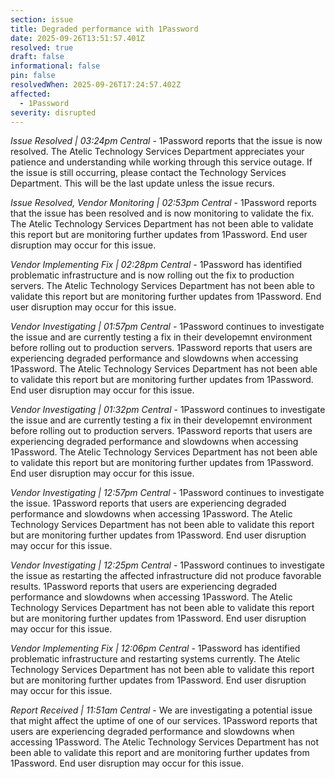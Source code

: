 ```yaml
---
section: issue
title: Degraded performance with 1Password
date: 2025-09-26T13:51:57.401Z
resolved: true
draft: false
informational: false
pin: false
resolvedWhen: 2025-09-26T17:24:57.402Z
affected:
  - 1Password
severity: disrupted
---
```

*Issue Resolved | 03:24pm Central* - 1Password reports that the issue is now resolved. The Atelic Technology Services Department appreciates your patience and understanding while working through this service outage. If the issue is still occurring, please contact the Technology Services Department. This will be the last update unless the issue recurs.

*Issue Resolved, Vendor Monitoring | 02:53pm Central* - 1Password reports that the issue has been resolved and is now monitoring to validate the fix. The Atelic Technology Services Department has not been able to validate this report but are monitoring further updates from 1Password. End user disruption may occur for this issue.

*Vendor Implementing Fix | 02:28pm Central* - 1Password has identified problematic infrastructure and is now rolling out the fix to production servers. The Atelic Technology Services Department has not been able to validate this report but are monitoring further updates from 1Password. End user disruption may occur for this issue.

*Vendor Investigating | 01:57pm Central* - 1Password continues to investigate the issue and are currently testing a fix in their developemnt environment before rolling out to production servers. 1Password reports that users are experiencing degraded performance and slowdowns when accessing 1Password. The Atelic Technology Services Department has not been able to validate this report but are monitoring further updates from 1Password. End user disruption may occur for this issue.

*Vendor Investigating | 01:32pm Central* - 1Password continues to investigate the issue and are currently testing a fix in their developemnt environment before rolling out to production servers. 1Password reports that users are experiencing degraded performance and slowdowns when accessing 1Password. The Atelic Technology Services Department has not been able to validate this report but are monitoring further updates from 1Password. End user disruption may occur for this issue.

*Vendor Investigating | 12:57pm Central* - 1Password continues to investigate the issue. 1Password reports that users are experiencing degraded performance and slowdowns when accessing 1Password. The Atelic Technology Services Department has not been able to validate this report but are monitoring further updates from 1Password. End user disruption may occur for this issue.

*Vendor Investigating | 12:25pm Central* - 1Password continues to investigate the issue as restarting the affected infrastructure did not produce favorable results. 1Password reports that users are experiencing degraded performance and slowdowns when accessing 1Password. The Atelic Technology Services Department has not been able to validate this report but are monitoring further updates from 1Password. End user disruption may occur for this issue.

*Vendor Implementing Fix | 12:06pm Central* - 1Password has identified problematic infrastructure and restarting systems currently. The Atelic Technology Services Department has not been able to validate this report but are monitoring further updates from 1Password. End user disruption may occur for this issue.

*Report Received | 11:51am Central* - We are investigating a potential issue that might affect the uptime of one of our services. 1Password reports that users are experiencing degraded performance and slowdowns when accessing 1Password. The Atelic Technology Services Department has not been able to validate this report and are monitoring further updates from 1Password. End user disruption may occur for this issue.